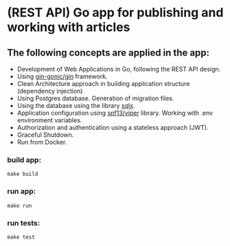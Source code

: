 # (REST API) Go app for publishing and working with articles

## The following concepts are applied in the app:
- Development of Web Applications in Go, following the REST API design.
- Using  <a href="https://github.com/gin-gonic/gin">gin-gonic/gin</a>  framework.
- Clean Architecture approach in building application structure (dependency injection)
- Using Postgres database. Generation of migration files.
- Using the database using the library <a href="https://github.com/jmoiron/sqlx">sqlx</a>.
- Application configuration using <a href="https://github.com/spf13/viper">spf13/viper</a> library. Working with .env environment variables.
- Authorization and authentication using a stateless approach (JWT).
- Graceful Shutdown.
- Run from Docker.

### build app:
```
make build
```

### run app:
```
make run
```

### run tests:
```
make test
```

